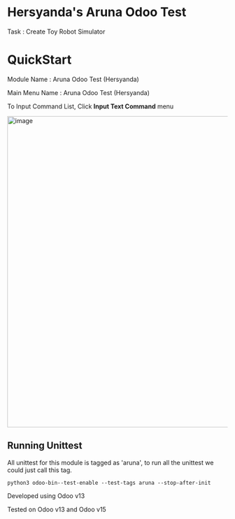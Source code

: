 # Hersyanda's Aruna Odoo Test

Task : Create Toy Robot Simulator

# QuickStart

Module Name : Aruna Odoo Test (Hersyanda)

Main Menu Name : Aruna Odoo Test (Hersyanda)

To Input Command List, Click **Input Text Command** menu

<img width="712" alt="image" src="https://user-images.githubusercontent.com/49233604/223101971-46684369-d911-483b-a63c-560a5a126d2e.png">



## Running Unittest
All unittest for this module is tagged as 'aruna', to run all the unittest we could just call this tag.

    python3 odoo-bin--test-enable --test-tags aruna --stop-after-init

Developed using Odoo v13

Tested on Odoo v13 and Odoo v15
